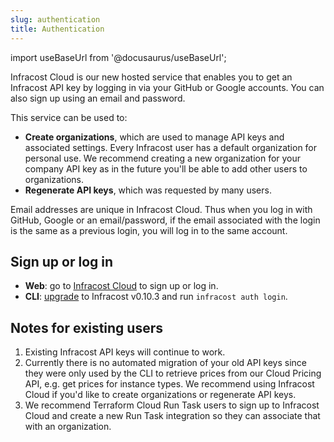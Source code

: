 ```yaml
---
slug: authentication
title: Authentication
---
```


import useBaseUrl from '@docusaurus/useBaseUrl';

Infracost Cloud is our new hosted service that enables you to get an Infracost API key by logging in via your GitHub or Google accounts. You can also sign up using an email and password.

This service can be used to:

- **Create organizations**, which are used to manage API keys and associated settings. Every Infracost user has a default organization for personal use. We recommend creating a new organization for your company API key as in the future you'll be able to add other users to organizations.
- **Regenerate API keys**, which was requested by many users.

Email addresses are unique in Infracost Cloud. Thus when you log in with GitHub, Google or an email/password, if the email associated with the login is the same as a previous login, you will log in to the same account.

## Sign up or log in

- **Web**: go to [Infracost Cloud](https://dashboard.infracost.io) to sign up or log in.
- **CLI**: [upgrade](/docs/#1-install-infracost) to Infracost v0.10.3 and run `infracost auth login`.

## Notes for existing users

1. Existing Infracost API keys will continue to work.
2. Currently there is no automated migration of your old API keys since they were only used by the CLI to retrieve prices from our Cloud Pricing API, e.g. get prices for instance types. We recommend using Infracost Cloud if you'd like to create organizations or regenerate API keys.
3. We recommend Terraform Cloud Run Task users to sign up to Infracost Cloud and create a new Run Task integration so they can associate that with an organization.
